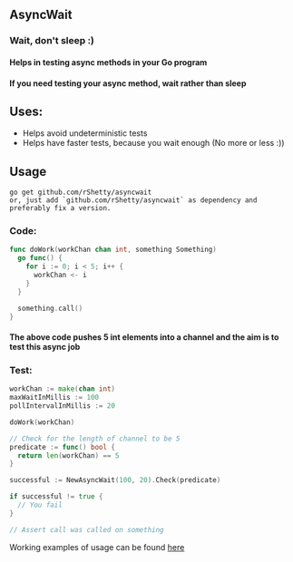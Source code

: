 ## AsyncWait
### Wait, don't sleep :)

#### Helps in testing async methods in your Go program
#### If you need testing your async method, wait rather than sleep

## Uses:
- Helps avoid undeterministic tests
- Helps have faster tests, because you wait enough (No more or less :))

## Usage
```
go get github.com/rShetty/asyncwait
or, just add `github.com/rShetty/asyncwait` as dependency and preferably fix a version.
```

### Code:
```go
func doWork(workChan chan int, something Something)
  go func() {
    for i := 0; i < 5; i++ {
      workChan <- i
    }
  }

  something.call()
}
```

#### The above code pushes 5 int elements into a channel and the aim is to test this async job

### Test:
```go
workChan := make(chan int)
maxWaitInMillis := 100
pollIntervalInMillis := 20

doWork(workChan)

// Check for the length of channel to be 5
predicate := func() bool {
  return len(workChan) == 5 
}

successful := NewAsyncWait(100, 20).Check(predicate)

if successful != true {
  // You fail
}

// Assert call was called on something
```

Working examples of usage can be found [here](https://github.com/rShetty/asyncwait/tree/master/example)
